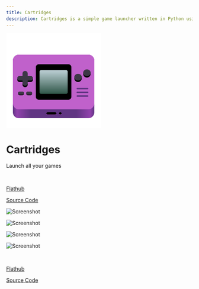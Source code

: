 ```yaml
---
title: Cartridges
description: Cartridges is a simple game launcher written in Python using GTK4 and Libadwaita.
---
```


![Cartridges Icon](/images/cartridges.svg)

# Cartridges

Launch all your games

<br>

[Flathub](https://flathub.org/apps/hu.kramo.Cartridges)

[Source Code](https://github.com/kra-mo/cartridges)

![Screenshot](https://raw.githubusercontent.com/kra-mo/cartridges/main/data/screenshots/1.png)

![Screenshot](https://raw.githubusercontent.com/kra-mo/cartridges/main/data/screenshots/2.png)

![Screenshot](https://raw.githubusercontent.com/kra-mo/cartridges/main/data/screenshots/3.png)

![Screenshot](https://raw.githubusercontent.com/kra-mo/cartridges/main/data/screenshots/4.png)

<br>

[Flathub](https://flathub.org/apps/hu.kramo.Cartridges)

[Source Code](https://github.com/kra-mo/cartridges)
